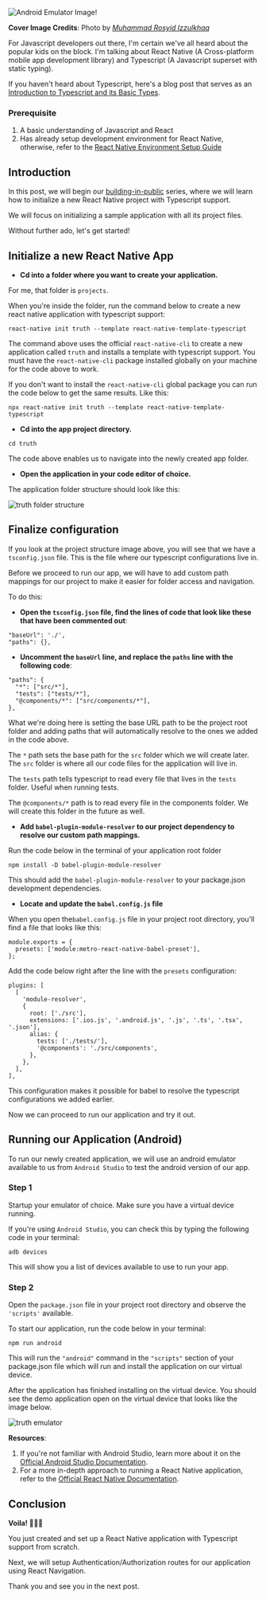 ![Android Emulator Image!](https://images.unsplash.com/photo-1604536264507-020ce894daf1?ixid=MXwxMjA3fDB8MHxwaG90by1wYWdlfHx8fGVufDB8fHw%3D&ixlib=rb-1.2.1&auto=format&fit=crop&w=900&q=80)


**Cover Image Credits**: Photo by *[Muhammad Rosyid Izzulkhaq](https://unsplash.com/@rsdiz)*

For Javascript developers out there, I'm certain we've all heard about the popular kids on the block. I'm talking about React Native (A Cross-platform mobile app development library) and Typescript (A Javascript superset with static typing).

If you haven't heard about Typescript, here's a blog post that serves as an [Introduction to Typescript and its Basic Types](https://blog.evansibok.com/introduction-to-typescript-and-its-basic-types).

### Prerequisite
1. A basic understanding of Javascript and React
2. Has already setup development environment for React Native, otherwise, refer to the [React Native Environment Setup Guide](https://reactnative.dev/docs/environment-setup)

## Introduction
In this post, we will begin our [building-in-public](https://blog.evansibok.com/series/truth) series, where we will learn how to initialize a new React Native project with Typescript support.

We will focus on initializing a sample application with all its project files.

Without further ado, let's get started!

## Initialize a new React Native App

- **Cd into a folder where you want to create your application.**

For me, that folder is `projects`.

When you're inside the folder, run the command below to create a new react native application with typescript support:
```
react-native init truth --template react-native-template-typescript
```

The command above uses the official `react-native-cli` to create a new application called `truth` and installs a template with typescript support. You must have the `react-native-cli` package installed globally on your machine for the code above to work.

If you don't want to install the `react-native-cli` global package you can run the code below to get the same results. Like this:
```
npx react-native init truth --template react-native-template-typescript
```


- **Cd into the app project directory.**

```
cd truth
```
The code above enables us to navigate into the newly created app folder.

- **Open the application in your code editor of choice.**

The application folder structure should look like this:

![truth folder structure](images/rn-folder-structure.png)

## Finalize configuration
If you look at the project structure image above, you will see that we have a `tsconfig.json` file. This is the file where our typescript configurations live in.

Before we proceed to run our app, we will have to add custom path mappings for our project to make it easier for folder access and navigation.

To do this:

- **Open the `tsconfig.json` file, find the lines of code that look like these that have been commented out**:
```
"baseUrl": './',
"paths": {},
```
- **Uncomment the `baseUrl` line, and replace the `paths` line with the following code**:
```
"paths": {
  "*": ["src/*"],
  "tests": ["tests/*"],
  "@components/*": ["src/components/*"],
},
```

What we're doing here is setting the base URL path to be the project root folder and adding paths that will automatically resolve to the ones we added in the code above.

The `*` path sets the base path for the `src` folder which we will create later. The `src` folder is where all our code files for the application will live in.

The `tests` path tells typescript to read every file that lives in the `tests` folder. Useful when running tests.

The `@components/*` path is to read every file in the components folder. We will create this folder in the future as well.

- **Add `babel-plugin-module-resolver` to our project dependency to resolve our custom path mappings.**

Run the code below in the terminal of your application root folder
```
npm install -D babel-plugin-module-resolver
```
This should add the `babel-plugin-module-resolver` to your package.json development dependencies.

- **Locate and update the `babel.config.js` file**

When you open the`babel.config.js` file in your project root directory, you'll find a file that looks like this:
```
module.exports = {
  presets: ['module:metro-react-native-babel-preset'],
};
```
Add the code below right after the line with the `presets` configuration:
```
plugins: [
  [
    'module-resolver',
    {
      root: ['./src'],
      extensions: ['.ios.js', '.android.js', '.js', '.ts', '.tsx', '.json'],
      alias: {
        tests: ['./tests/'],
        '@components': './src/components',
      },
    },
  ],
],
```

This configuration makes it possible for babel to resolve the typescript configurations we added earlier.

Now we can proceed to run our application and try it out.

## Running our Application (Android)
To run our newly created application, we will use an android emulator available to us from `Android Studio` to test the android version of our app.

### Step 1
Startup your emulator of choice. Make sure you have a virtual device running.

If you're using `Android Studio`, you can check this by typing the following code in your terminal:
```
adb devices
```

This will show you a list of devices available to use to run your app.

### Step 2
Open the `package.json` file in your project root directory and observe the `'scripts'` available.

To start our application, run the code below in your terminal:
```
npm run android
```

This will run the `"android"` command in the `"scripts"` section of your package.json file which will run and install the application on our virtual device.

After the application has finished installing on the virtual device. You should see the demo application open on the virtual device that looks like the image below.

![truth emulator](images/truth-emulator.png)


**Resources**:
1. If you're not familiar with Android Studio, learn more about it on the [Official Android Studio Documentation](https://developer.android.com/studio).
2. For a more in-depth approach to running a React Native application, refer to the [Official React Native Documentation](https://reactnative.dev/docs/running-on-device).

## Conclusion

**Voila! 🎉🎉🎉**

You just created and set up a React Native application with Typescript support from scratch.

Next, we will setup Authentication/Authorization routes for our application using React Navigation.

Thank you and see you in the next post.
